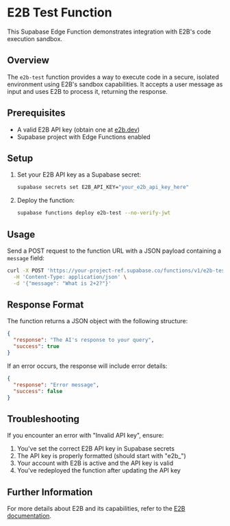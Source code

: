 # E2B Test Function

This Supabase Edge Function demonstrates integration with E2B's code execution sandbox.

## Overview

The `e2b-test` function provides a way to execute code in a secure, isolated environment using E2B's sandbox capabilities. It accepts a user message as input and uses E2B to process it, returning the response.

## Prerequisites

- A valid E2B API key (obtain one at [e2b.dev](https://e2b.dev/))
- Supabase project with Edge Functions enabled

## Setup

1. Set your E2B API key as a Supabase secret:
   ```bash
   supabase secrets set E2B_API_KEY="your_e2b_api_key_here"
   ```

2. Deploy the function:
   ```bash
   supabase functions deploy e2b-test --no-verify-jwt
   ```

## Usage

Send a POST request to the function URL with a JSON payload containing a `message` field:

```bash
curl -X POST 'https://your-project-ref.supabase.co/functions/v1/e2b-test' \
  -H 'Content-Type: application/json' \
  -d '{"message": "What is 2+2?"}'
```

## Response Format

The function returns a JSON object with the following structure:

```json
{
  "response": "The AI's response to your query",
  "success": true
}
```

If an error occurs, the response will include error details:

```json
{
  "response": "Error message",
  "success": false
}
```

## Troubleshooting

If you encounter an error with "Invalid API key", ensure:

1. You've set the correct E2B API key in Supabase secrets
2. The API key is properly formatted (should start with "e2b_")
3. Your account with E2B is active and the API key is valid
4. You've redeployed the function after updating the API key

## Further Information

For more details about E2B and its capabilities, refer to the [E2B documentation](https://e2b.dev/docs). 